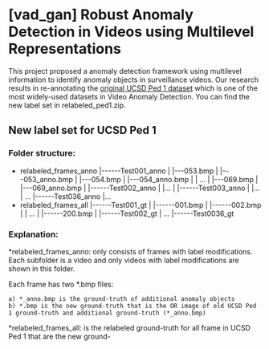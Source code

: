 # [vad_gan] Robust Anomaly Detection in Videos using Multilevel Representations

This project proposed a anomaly detection framework using multilevel information to identify anomaly objects in surveillance videos. Our research results in re-annotating the [original UCSD Ped 1 dataset](http://www.svcl.ucsd.edu/projects/anomaly/dataset.htm) which is one of the most widely-used datasets in Video Anomaly Detection. You can find the new label set in relabeled_ped1.zip.

## New label set for UCSD Ped 1

### Folder structure: 
+ relabeled_frames_anno
	|------Test001_anno	
	|		|---053.bmp
	|		|---053_anno.bmp
	|		|---054.bmp
	|		|---054_anno.bmp
	|		|	...
	|		|---069.bmp
	|		|---069_anno.bmp
	|
	|------Test002_anno
	|		|...
	|
	|------Test003_anno
	|		|...
	|	...
	|------Test036_anno
			|...
+ relabeled_frames_all
	|------Test001_gt
	|	|------001.bmp
	|	|------002.bmp
	|	|	...
	|	|------200.bmp
	|
	|------Test002_gt
	|	...
	|------Test0036_gt

### Explanation: 
*relabeled_frames_anno: only consists of frames with label modifications. Each subfolder is a video and only videos with label modifications are shown in this folder.

Each frame has two *.bmp files: 

	a) *_anno.bmp is the ground-truth of additional anomaly objects	
	b) *.bmp is the new ground-truth that is the OR image of old UCSD Ped 1 ground-truth and additional ground-truth (*_anno.bmp)

*relabeled_frames_all: is the relabeled ground-truth for all frame in UCSD Ped 1 that are the new ground-






